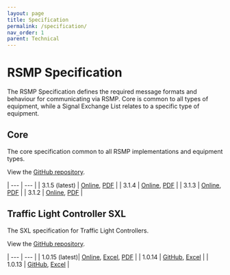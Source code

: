 ```yaml
---
layout: page
title: Specification
permalink: /specification/
nav_order: 1
parent: Technical
---
```


# RSMP Specification
The RSMP Specification defines the required message formats and behaviour for communicating via RSMP. Core is common to all types of equipment, while a Signal Exchange List relates to a specific type of equipment.

## Core
The core specification common to all RSMP implementations and equipment types.

View the [GitHub repository](https://github.com/rsmp-nordic/rsmp_core).

| --- | --- |
| 3.1.5 (latest) | [Online][core_3.1.5_online], [PDF][core_3.1.5_pdf] |
| 3.1.4          | [Online][core_3.1.4_online], [PDF][core_3.1.4_pdf] |
| 3.1.3          | [Online][core_3.1.3_online], [PDF][core_3.1.3_pdf] |
| 3.1.2          | [Online][core_3.1.2_online], [PDF][core_3.1.2_pdf] |

[core_3.1.5_pdf]: https://github.com/rsmp-nordic/rsmp_core
[core_3.1.5_online]: https://github.com/rsmp-nordic/rsmp_core/blob/v3.1.5/rst/rsmp.rst

[core_3.1.4_pdf]: https://github.com/rsmp-nordic/rsmp_core/releases/download/v3.1.4/rsmp-spec-3.1.4.pdf
[core_3.1.4_online]: https://github.com/rsmp-nordic/rsmp_core/blob/v3.1.4/rst/rsmp.rst

[core_3.1.3_pdf]: https://github.com/rsmp-nordic/rsmp_core/releases/download/v3.1.3/rsmp-spec-3.1.3.pdf
[core_3.1.3_online]: https://github.com/rsmp-nordic/rsmp_core/blob/v3.1.3/rst/rsmp.rst

[core_3.1.2_pdf]: https://github.com/rsmp-nordic/rsmp_core/releases/download/v3.1.3/rsmp-spec-3.1.3.pdf
[core_3.1.2_online]: https://github.com/rsmp-nordic/rsmp_core/blob/v3.1.3/rst/rsmp.rst


## Traffic Light Controller SXL
The SXL specification for Traffic Light Controllers. 

View the [GitHub repository](https://github.com/rsmp-nordic/rsmp_sxl_traffic_lights).

| --- | --- |
| 1.0.15 (latest)| [Online][tlc_1.0.15_online], [Excel][tlc_1.0.15_excel], [PDF][tlc_1.0.15_pdf] |
| 1.0.14         | [GitHub][tlc_1.0.14_github], [Excel][tlc_1.0.14_excel] |
| 1.0.13         | [GitHub][tlc_1.0.13_github], [Excel][tlc_1.0.13_excel] |

[tlc_1.0.15_pdf]: hhttps://github.com/rsmp-nordic/rsmp_sxl_traffic_lights/releases/download/1.0.15/sxl-tlc-1.0.15.pdf
[tlc_1.0.15_excel]: https://github.com/rsmp-nordic/rsmp_sxl_traffic_lights/releases/download/1.0.15/SXL_Traffic_Controller_ver_1_0_15-2020-10-30.xlsx
[tlc_1.0.15_online]: https://rsmp-nordic.github.io/rsmp_sxl_traffic_lights/

[tlc_1.0.14_pdf]: hhttps://github.com/rsmp-nordic/rsmp_sxl_traffic_lights/releases/download/1.0.15/sxl-tlc-1.0.15.pdf
[tlc_1.0.14_excel]: https://github.com/rsmp-nordic/rsmp_sxl_traffic_lights/releases/download/1.0.14/SXL_Traffic_Controller_ver_1_0_14-2017-10-30.xlsx
[tlc_1.0.14_github]: https://github.com/rsmp-nordic/rsmp_sxl_traffic_lights/blob/b7978b45623bf37c1a3ccefa879b6a18e13a210a/sxl_traffic_controller.md

[tlc_1.0.13_pdf]: hhttps://github.com/rsmp-nordic/rsmp_sxl_traffic_lights/releases/download/1.0.15/sxl-tlc-1.0.15.pdf
[tlc_1.0.13_excel]: https://github.com/rsmp-nordic/rsmp_sxl_traffic_lights/releases/download/1.0.13/SXL_Traffic_Controller_ver_1_0_13-2017-06-26.xlsx
[tlc_1.0.13_github]: https://github.com/rsmp-nordic/rsmp_sxl_traffic_lights/blob/3d1ea78184b958e1cfb6527b67df093eea893caa/sxl_traffic_controller.md

